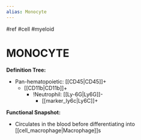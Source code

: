 ```yaml
---
alias: Monocyte
---
```


#ref #cell  #myeloid

# MONOCYTE

**Definition Tree:**
- Pan-hematopoietic: [[CD45\|CD45]]+
	- [[CD11b|CD11b]]+
		- !Neutrophil: [[Ly-6G|Ly6G]]-
			- [[marker_ly6c|Ly6C]]+

**Functional Snapshot:**
- Circulates in the blood before differentiating into [[cell_macrophage|Macrophage]]s
